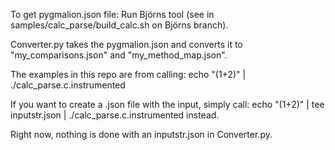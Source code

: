 To get pygmalion.json file:
Run Björns tool (see in samples/calc_parse/build_calc.sh on Björns branch).

Converter.py takes the pygmalion.json and converts it to "my_comparisons.json" and "my_method_map.json".

The examples in this repo are from calling:
echo "(1+2)" | ./calc_parse.c.instrumented

If you want to create a .json file with the input, simply call:
echo "(1+2)" | tee inputstr.json | ./calc_parse.c.instrumented
instead. 

Right now, nothing is done with an inputstr.json in Converter.py.

